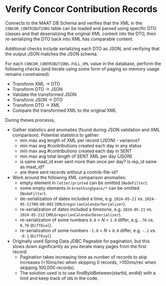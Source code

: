 # Verify Concor Contribution Records

Connects to the MAAT DB Schema and verifies that the XML in the
`CONCOR_CONTRIBUTIONS` table can be loaded and parsed using specific DTO
classes and that deserializing the original XML content into the DTO, then
re-serializing the DTO back into XML has comparable content.

Additional checks include serializing each DTO as JSON, and verifying that
the output JSON matches the JSON schema.

For each `CONCOR_CONTRIBUTIONS.FULL_XML` value in the database, perform the
following checks (and iterate using some form of paging so memory usage
remains constrained):

- Transform XML -> DTO
- Transform DTO -> JSON
- Validate the transformed JSON
- Transform JSON -> DTO
- Transform DTO -> XML
- Compare the transformed XML to the original XML

During theses processs,

* Gather statistics and anomalies (found during JSON validation and XML
  comparison). Potential statistics to gather:
    - min max avg length of XML per record (JSON) - variance?
    - min max avg #contributions created each day in any status
    - min max avg #contributions created each day in SENT
    - min max avg total length of SENT XML per day (JSON)
    - is same maat_id ever sent more than once per day? is rep_id same as maat_id?
    - are there sent records without a contrib-file-id?
* Work around the following XML comparison anomalies:
    - empty element in `letter/printed` can be omitted (`NodeFilter`).
    - some empty elements in `breathingSpace/*` can be omitted (`NodeFilter`).
    - de-serialization of dates included a time, e.g. `2024-05-21` vs.
      `2024-05-21T00:00:00Z` (`XMLGregorianCalendarSerializer`).
    - re-serialization of dates included a timezone, e.g.  `2024-05-21` vs.
      `2024-05-21Z` (`XMLGregorianCalendarDeserializer`).
    - re-serialization of some numbers `0.0` < _N_ < `1.0` differ, e.g.
      `.76` vs. `0.76` (`DiffEval`).
    - re-serialization of some numbers `-1.0` < _N_ < `0.0` differ, e.g.
      `-.1` vs. `-0.1` (`DiffEval`)
* Originally used Spring Data JDBC Pageable for pagination, but this slows
  down significantly as you iterate many pages from the first record:
    - Pagination takes increasing time as number of records to skip increases
      (<10ms/rec when skipping 0 records, >100ms/rec when skipping 100,000
      records).
    - The solution used is to use findByIdBetween(startId, endId) with a limit
      and keep track of ids in the code.
